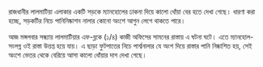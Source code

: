 রাজধানীর লালমাটিয়া এলাকার একটি সড়কে ম্যানহোলের ঢাকনা দিয়ে কালো ধোঁয়া বের হতে দেখা গেছে। ধারণা করা হচ্ছে, সড়কটির নিচে পানিনিষ্কাশন নালার কোনো অংশে আগুন লেগে থাকতে পারে।

আজ মঙ্গলবার সন্ধ্যায় লালমাটিয়ার এফ-ব্লকে (১/৪) কাজী অফিসের সামনের রাস্তায় এ ঘটনা ঘটে। এতে ম্যানহোল-সংলগ্ন ওই রাস্তা উত্তপ্ত হয়ে যায়। এ ছাড়া ফুটপাতের নিচে পার্শ্বনালার যে অংশ দিয়ে রাস্তার পানি নিষ্কাশিত হয়, সেই অংশে ভেতর থেকে বেরিয়ে আসা কালো ধোঁয়ার দাগ দেখা গেছে।
